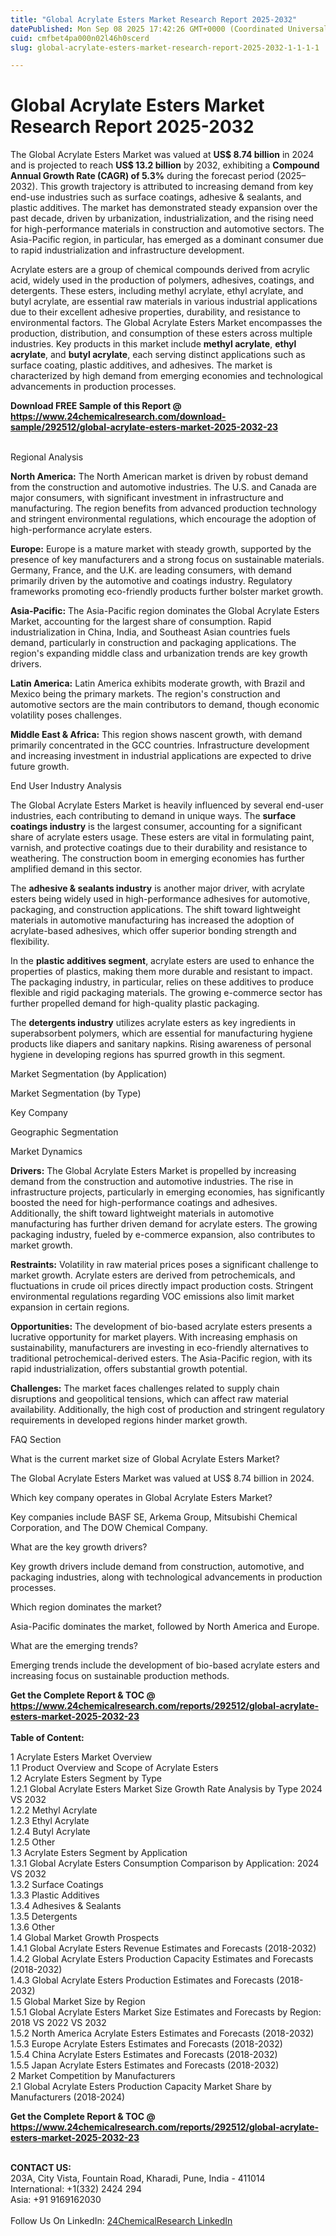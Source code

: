 ```yaml
---
title: "Global Acrylate Esters Market Research Report 2025-2032"
datePublished: Mon Sep 08 2025 17:42:26 GMT+0000 (Coordinated Universal Time)
cuid: cmfbet4pa000n02l46h0scerd
slug: global-acrylate-esters-market-research-report-2025-2032-1-1-1-1

---
```


# Global Acrylate Esters Market Research Report 2025-2032

<p>The Global Acrylate Esters Market was valued at <strong>US$ 8.74 billion</strong> in 2024 and is projected to reach <strong>US$ 13.2 billion</strong> by 2032, exhibiting a <strong>Compound Annual Growth Rate (CAGR) of 5.3%</strong> during the forecast period (2025–2032). This growth trajectory is attributed to increasing demand from key end-use industries such as surface coatings, adhesive &amp; sealants, and plastic additives. The market has demonstrated steady expansion over the past decade, driven by urbanization, industrialization, and the rising need for high-performance materials in construction and automotive sectors. The Asia-Pacific region, in particular, has emerged as a dominant consumer due to rapid industrialization and infrastructure development.</p><p>
</p><p>Acrylate esters are a group of chemical compounds derived from acrylic acid, widely used in the production of polymers, adhesives, coatings, and detergents. These esters, including methyl acrylate, ethyl acrylate, and butyl acrylate, are essential raw materials in various industrial applications due to their excellent adhesive properties, durability, and resistance to environmental factors. The Global Acrylate Esters Market encompasses the production, distribution, and consumption of these esters across multiple industries. Key products in this market include <strong>methyl acrylate</strong>, <strong>ethyl acrylate</strong>, and <strong>butyl acrylate</strong>, each serving distinct applications such as surface coating, plastic additives, and adhesives. The market is characterized by high demand from emerging economies and technological advancements in production processes.</p><div><b>Download FREE Sample of this Report @ 
            <a href="https://www.24chemicalresearch.com/download-sample/292512/global-acrylate-esters-market-2025-2032-23">
            https://www.24chemicalresearch.com/download-sample/292512/global-acrylate-esters-market-2025-2032-23</a></b></div><br><p>
Regional Analysis</p><p>
</p><p><strong>North America:</strong> The North American market is driven by robust demand from the construction and automotive industries. The U.S. and Canada are major consumers, with significant investment in infrastructure and manufacturing. The region benefits from advanced production technology and stringent environmental regulations, which encourage the adoption of high-performance acrylate esters.</p><p>
</p><p><strong>Europe:</strong> Europe is a mature market with steady growth, supported by the presence of key manufacturers and a strong focus on sustainable materials. Germany, France, and the U.K. are leading consumers, with demand primarily driven by the automotive and coatings industry. Regulatory frameworks promoting eco-friendly products further bolster market growth.</p><p>
</p><p><strong>Asia-Pacific:</strong> The Asia-Pacific region dominates the Global Acrylate Esters Market, accounting for the largest share of consumption. Rapid industrialization in China, India, and Southeast Asian countries fuels demand, particularly in construction and packaging applications. The region's expanding middle class and urbanization trends are key growth drivers.</p><p>
</p><p><strong>Latin America:</strong> Latin America exhibits moderate growth, with Brazil and Mexico being the primary markets. The region's construction and automotive sectors are the main contributors to demand, though economic volatility poses challenges.</p><p>
</p><p><strong>Middle East &amp; Africa:</strong> This region shows nascent growth, with demand primarily concentrated in the GCC countries. Infrastructure development and increasing investment in industrial applications are expected to drive future growth.</p><p>
End User Industry Analysis</p><p>
</p><p>The Global Acrylate Esters Market is heavily influenced by several end-user industries, each contributing to demand in unique ways. The <strong>surface coatings industry</strong> is the largest consumer, accounting for a significant share of acrylate esters usage. These esters are vital in formulating paint, varnish, and protective coatings due to their durability and resistance to weathering. The construction boom in emerging economies has further amplified demand in this sector.</p><p>
</p><p>The <strong>adhesive &amp; sealants industry</strong> is another major driver, with acrylate esters being widely used in high-performance adhesives for automotive, packaging, and construction applications. The shift toward lightweight materials in automotive manufacturing has increased the adoption of acrylate-based adhesives, which offer superior bonding strength and flexibility.</p><p>
</p><p>In the <strong>plastic additives segment</strong>, acrylate esters are used to enhance the properties of plastics, making them more durable and resistant to impact. The packaging industry, in particular, relies on these additives to produce flexible and rigid packaging materials. The growing e-commerce sector has further propelled demand for high-quality plastic packaging.</p><p>
</p><p>The <strong>detergents industry</strong> utilizes acrylate esters as key ingredients in superabsorbent polymers, which are essential for manufacturing hygiene products like diapers and sanitary napkins. Rising awareness of personal hygiene in developing regions has spurred growth in this segment.</p><p>
Market Segmentation (by Application)</p><p>
</p><p>
Market Segmentation (by Type)</p><p>
</p><p>
Key Company</p><p>
</p><p>
Geographic Segmentation</p><p>
</p><p>
Market Dynamics</p><p>
</p><p><strong>Drivers:</strong> The Global Acrylate Esters Market is propelled by increasing demand from the construction and automotive industries. The rise in infrastructure projects, particularly in emerging economies, has significantly boosted the need for high-performance coatings and adhesives. Additionally, the shift toward lightweight materials in automotive manufacturing has further driven demand for acrylate esters. The growing packaging industry, fueled by e-commerce expansion, also contributes to market growth.</p><p>
</p><p><strong>Restraints:</strong> Volatility in raw material prices poses a significant challenge to market growth. Acrylate esters are derived from petrochemicals, and fluctuations in crude oil prices directly impact production costs. Stringent environmental regulations regarding VOC emissions also limit market expansion in certain regions.</p><p>
</p><p><strong>Opportunities:</strong> The development of bio-based acrylate esters presents a lucrative opportunity for market players. With increasing emphasis on sustainability, manufacturers are investing in eco-friendly alternatives to traditional petrochemical-derived esters. The Asia-Pacific region, with its rapid industrialization, offers substantial growth potential.</p><p>
</p><p><strong>Challenges:</strong> The market faces challenges related to supply chain disruptions and geopolitical tensions, which can affect raw material availability. Additionally, the high cost of production and stringent regulatory requirements in developed regions hinder market growth.</p><p>
FAQ Section</p><p>
What is the current market size of Global Acrylate Esters Market?</p><p>
</p><p>The Global Acrylate Esters Market was valued at US$ 8.74 billion in 2024.</p><p>
Which key company operates in Global Acrylate Esters Market?</p><p>
</p><p>Key companies include BASF SE, Arkema Group, Mitsubishi Chemical Corporation, and The DOW Chemical Company.</p><p>
What are the key growth drivers?</p><p>
</p><p>Key growth drivers include demand from construction, automotive, and packaging industries, along with technological advancements in production processes.</p><p>
Which region dominates the market?</p><p>
</p><p>Asia-Pacific dominates the market, followed by North America and Europe.</p><p>
What are the emerging trends?</p><p>
</p><p>Emerging trends include the development of bio-based acrylate esters and increasing focus on sustainable production methods.</p>

<div><b>Get the Complete Report & TOC @ 
            <a href="https://www.24chemicalresearch.com/reports/292512/global-acrylate-esters-market-2025-2032-23">
            https://www.24chemicalresearch.com/reports/292512/global-acrylate-esters-market-2025-2032-23</a></b></div><br>
            <b>Table of Content:</b><p>1 Acrylate Esters Market Overview<br />
    1.1 Product Overview and Scope of Acrylate Esters<br />
    1.2 Acrylate Esters Segment by Type<br />
        1.2.1 Global Acrylate Esters Market Size Growth Rate Analysis by Type 2024 VS 2032<br />
        1.2.2 Methyl Acrylate<br />
        1.2.3 Ethyl Acrylate<br />
        1.2.4 Butyl Acrylate<br />
        1.2.5 Other<br />
    1.3 Acrylate Esters Segment by Application<br />
        1.3.1 Global Acrylate Esters Consumption Comparison by Application: 2024 VS 2032<br />
        1.3.2 Surface Coatings<br />
        1.3.3 Plastic Additives<br />
        1.3.4 Adhesives & Sealants<br />
        1.3.5 Detergents<br />
        1.3.6 Other<br />
    1.4 Global Market Growth Prospects<br />
        1.4.1 Global Acrylate Esters Revenue Estimates and Forecasts (2018-2032)<br />
        1.4.2 Global Acrylate Esters Production Capacity Estimates and Forecasts (2018-2032)<br />
        1.4.3 Global Acrylate Esters Production Estimates and Forecasts (2018-2032)<br />
    1.5 Global Market Size by Region<br />
        1.5.1 Global Acrylate Esters Market Size Estimates and Forecasts by Region: 2018 VS 2022 VS 2032<br />
        1.5.2 North America Acrylate Esters Estimates and Forecasts (2018-2032)<br />
        1.5.3 Europe Acrylate Esters Estimates and Forecasts (2018-2032)<br />
        1.5.4 China Acrylate Esters Estimates and Forecasts (2018-2032)<br />
        1.5.5 Japan Acrylate Esters Estimates and Forecasts (2018-2032)<br />
2 Market Competition by Manufacturers<br />
    2.1 Global Acrylate Esters Production Capacity Market Share by Manufacturers (2018-2024)<br />
</p>

<div><b>Get the Complete Report & TOC @ 
            <a href="https://www.24chemicalresearch.com/reports/292512/global-acrylate-esters-market-2025-2032-23">
            https://www.24chemicalresearch.com/reports/292512/global-acrylate-esters-market-2025-2032-23</a></b></div><br>

<b>CONTACT US:</b><br>
            203A, City Vista, Fountain Road, Kharadi, Pune, India - 411014<br>
            International: +1(332) 2424 294<br>
            Asia: +91 9169162030 <br><br>
            Follow Us On LinkedIn: <a href="https://www.linkedin.com/company/24chemicalresearch/">24ChemicalResearch LinkedIn</a>